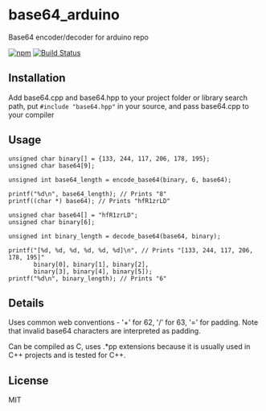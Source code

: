 # base64_arduino

Base64 encoder/decoder for arduino repo

[![npm](https://img.shields.io/npm/l/express.svg)]()
[![Build Status](https://travis-ci.org/Densaugeo/base64_arduino.svg?branch=master)](https://travis-ci.org/Densaugeo/base64_arduino)

## Installation

Add base64.cpp and base64.hpp to your project folder or library search path, put `#include "base64.hpp"` in your source, and pass base64.cpp to your compiler

## Usage

```
unsigned char binary[] = {133, 244, 117, 206, 178, 195};
unsigned char base64[9];

unsigned int base64_length = encode_base64(binary, 6, base64);

printf("%d\n", base64_length); // Prints "8"
printf((char *) base64); // Prints "hfR1zrLD"
```

```
unsigned char base64[] = "hfR1zrLD";
unsigned char binary[6];

unsigned int binary_length = decode_base64(base64, binary);

printf("[%d, %d, %d, %d, %d, %d]\n", // Prints "[133, 244, 117, 206, 178, 195]"
       binary[0], binary[1], binary[2],
       binary[3], binary[4], binary[5]);
printf("%d\n", binary_length); // Prints "6"
```

## Details

Uses common web conventions - '+' for 62, '/' for 63, '=' for padding. Note that invalid base64 characters are interpreted as padding.

Can be compiled as C, uses .\*pp extensions because it is usually used in C++ projects and is tested for C++.

## License

MIT
